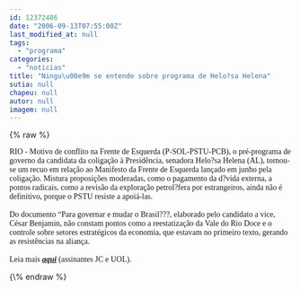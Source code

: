 ```yaml
---
id: 12372486
date: "2006-09-13T07:55:00Z"
last_modified_at: null
tags:
  - "programa"
categories:
  - "noticias"
title: "Ningu\u00e9m se entende sobre programa de Helo?sa Helena"
sutia: null
chapeu: null
autor: null
imagem: null
---
```

{\% raw %}
<p><FONT face=Verdana>RIO - Motivo de conflito na Frente de Esquerda (P-SOL-PSTU-PCB), o pré-programa de governo da candidata da coligação à Presidência, senadora Helo?sa Helena (AL), tornou-se um recuo em relação ao Manifesto da Frente de Esquerda lançado em junho pela coligação. Mistura proposições moderadas, como o pagamento da d?vida externa, a pontos radicais, como a revisão da exploração petrol?fera por estrangeiros, ainda não é definitivo, porque o PSTU resiste a apoiá-las. <BR><BR>Do documento “Para governar e mudar o Brasil???, elaborado pelo candidato a vice, César Benjamin, não constam pontos como a reestatização da Vale do Rio Doce e o controle sobre setores estratégicos da economia, que estavam no primeiro texto, gerando as resistências na aliança. <BR><BR>Leia mais <STRONG><EM><A href=\"https://jc3.uol.com.br/jornal/2006/09/13/not_200573.php\" target=_blank>aqui</A></EM></STRONG> (assinantes JC e UOL).</FONT> </p>
{\% endraw %}